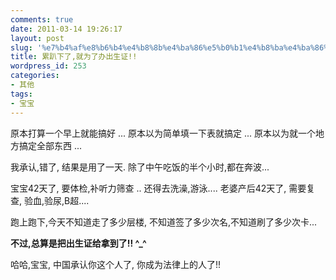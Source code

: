 ```yaml
---
comments: true
date: 2011-03-14 19:26:17
layout: post
slug: '%e7%b4%af%e8%b6%b4%e4%b8%8b%e4%ba%86%e5%b0%b1%e4%b8%ba%e4%ba%86%e5%8a%9e%e5%87%ba%e7%94%9f%e8%af%81'
title: 累趴下了,就为了办出生证!!
wordpress_id: 253
categories:
- 其他
tags:
- 宝宝
---
```


原本打算一个早上就能搞好 ... 
原本以为简单填一下表就搞定 ...
原本以为就一个地方搞定全部东西 ...

我承认,错了, 结果是用了一天. 除了中午吃饭的半个小时,都在奔波...

宝宝42天了, 要体检,补听力筛查 .. 还得去洗澡,游泳....
老婆产后42天了, 需要复查, 验血,验尿,B超....

跑上跑下,今天不知道走了多少层楼, 不知道签了多少次名,不知道刷了多少次卡...


**不过,总算是把出生证给拿到了!! ^_^**

哈哈,宝宝, 中国承认你这个人了, 你成为法律上的人了!!
